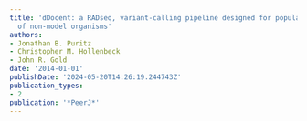 ```yaml
---
title: 'dDocent: a RADseq, variant-calling pipeline designed for population genomics
  of non-model organisms'
authors:
- Jonathan B. Puritz​
- Christopher M. Hollenbeck
- John R. Gold
date: '2014-01-01'
publishDate: '2024-05-20T14:26:19.244743Z'
publication_types:
- 2
publication: '*PeerJ*'
---
```

